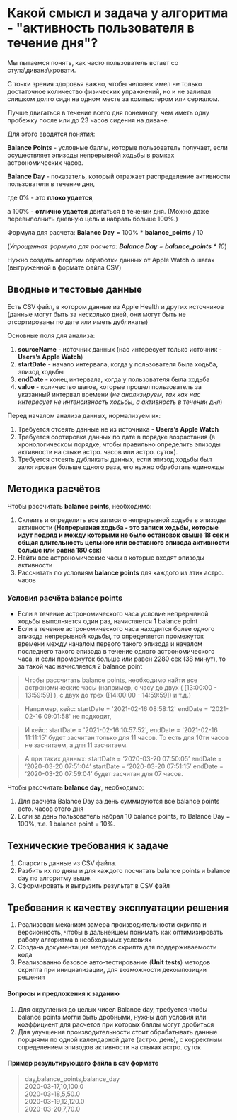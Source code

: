 # Какой смысл и задача у алгоритма - "активность пользователя в течение дня"?

Мы пытаемся понять, как часто пользователь встает со стула\дивана\кровати.

С точки зрения здоровья важно, чтобы человек имел не только достаточное количество физических упражнений, 
но и не залипал слишком долго сидя на одном месте за компьютером или сериалом.

Лучше двигаться в течение всего дня понемногу, чем иметь одну пробежку после или до 23 часов сидения на диване.

Для этого вводятся понятия:

**Balance Points** - условные баллы, которые пользователь получает, если осуществляет эпизоды непрерывной ходьбы в рамках астрономических часов.

**Balance Day** - показатель, который отражает распределение активности пользователя в течение дня, 

где 0% - это **плохо удается**, 

а 100% - **отлично удается** двигаться в течении дня. (Можно даже перевыполнить дневную цель и набрать больше 100%.)

Формула для расчета: **Balance Day** = 100% * **balance_points** / 10 

(*Упрощенная формула для расчета: **Balance Day** = **balance_points** * 10*)

Нужно создать алгортим обработки данных от Apple Watch о шагах (выгруженной в формате файла CSV)

## Вводные и тестовые данные

Есть CSV файл, в котором данные из Apple Health и других источников (данные могут быть за несколько дней, они могут быть не отсортированы по дате или иметь дубликаты)

Основные поля для анализа:

1. **sourceName** - источник данных (нас интересует только источник - **Users’s Apple Watch**)
1. **startDate** - начало интервала, когда у пользователя была ходьба, эпизод ходьбы
1. **endDate** - конец интервала, когда у пользователя была ходьба
1. **value** - количество шагов, которые прошел пользователь за указанный интервал времени (*не анализируем, так как нас интересует не интенсивность ходьбы, а активность в течении дня*)

Перед началом анализа данных, нормализуем их:

1. Требуется отсеять данные не из источника - **Users’s Apple Watch**
1. Требуется сортировка данных по дате в порядке возрастания (в хронологическом порядке, чтобы правильно определить эпизоды активности на стыке астро. часов или астро. суток). 
1. Требуется отсеять дубликаты данных, если эпизод ходьбы был залогирован больше одного раза, его нужно обработать единожды

## Методика расчётов

Чтобы рассчитать **balance points**, необходимо:

1. Склеить и определить все записи о непрерывной ходьбе в эпизоды активности (**Непрерывная ходьба - это записи ходьбы, которые идут подряд и между которыми не было остановок свыше 18 сек и общая длительность цельного или составного эпизода активности больше или равна 180 сек**)
1. Найти все астрономические часы в которые входят эпизоды активности
1. Расcчитать по условиям **balance points** для каждого из этих астро. часов

### Условия расчёта **balance points**

 - Если в течение астрономического часа условие непрерывной ходьбы выполняется один раз, начисляется 1 balance point 
 - Если в течение астрономического часа находится более одного эпизода непрерывной ходьбы, то определяется промежуток времени между началом первого такого эпизода и началом последнего такого эпизода в течение одного астрономического часа, и если промежуток больше или равен 2280 сек (38 минут), то за такой час начисляется 2 balance point
 
 > Чтобы рассчитать balance points, необходимо найти все астрономические часы (например, с часу до двух ( [13:00:00 - 13:59:59] ), с двух до трех ([14:00:00 - 14:59:59]) и т.д.) 
 
 > Например, кейс:  startDate =  '2021-02-16 08:58:12' endDate =  '2021-02-16 09:01:58' не подходит,
 
 > И кейс: startDate =  '2021-02-16 10:57:52',  endDate = '2021-02-16 11:11:15' будет засчитан только для 11 часов. То есть для 10ти часов не засчитаем, а для 11 засчитаем.
 
 > А при таких данных:
  startDate = ‘2020-03-20 07:50:05’ endDate = ‘2020-03-20 07:51:04’
  startDate = ‘2020-03-20 07:51:15’ endDate = ‘2020-03-20 07:59:04’ будет засчитан для 07 часов.

Чтобы рассчитать **balance day**, необходимо:

1. Для расчёта Balance Day за день суммируются все balance points асто. часов этого дня 
1. Если за день пользователь набрал 10 balance points, то Balance Day = 100%, т.е. 1 balance point = 10%.

## Технические требования к задаче

1. Спарсить данные из CSV файла.
1. Разбить их по дням и для каждого посчитать balance points и balance day по алгоритму выше.
1. Сформировать и выгрузить результат в CSV файл

## Требования к качеству эксплуатации решения

1. Реализован механизм замера производительности скрипта и версионность, чтобы в дальнейшем понимать как оптимизировать работу алгоритма в необходимых условиях
1. Создана документация методов скрипта для поддерживаемости кода
1. Реализованно базовое авто-тестирование (**Unit tests**) методов скрипта при инициализации, для возможности декомпозиции решения

#### Вопросы и предложения к заданию

1. Для округления до целых чисел Balance day, требуется чтобы balance points могли быть дробными, нужны доп условия или коэффициент для расчетов при которых баллы могут дробиться
1. Для улучшения производительности стоит обрабатывать данные порциями по одной календарной дате (астро. день), с корректным определением эпизодов активности на стыках астро. суток

#### Пример результирующего файла в csv формате
>  day,balance_points,balance_day<br>
> 2020-03-17,10,100.0<br>
> 2020-03-18,5,50.0<br>
> 2020-03-19,12,120.0<br>
> 2020-03-20,7,70.0<br>
